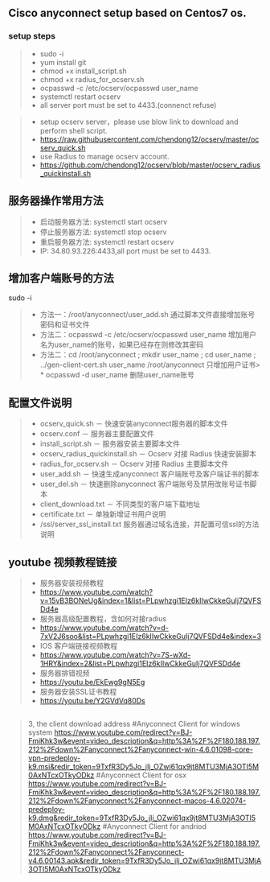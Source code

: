 ## Cisco anyconnect setup based on Centos7 os.
### setup steps ###

> * sudo -i
> * yum install git
> * chmod +x install_script.sh
> * chmod +x radius_for_ocserv.sh
> * ocpasswd -c /etc/ocserv/ocpasswd user_name
> * systemctl restart ocserv
> * all server port must be set to 4433.(connenct refuse)

> * setup ocserv server，please use blow link to download and perform shell script.
> * https://raw.githubusercontent.com/chendong12/ocserv/master/ocserv_quick.sh
> * use Radius to manage ocserv account.
> * https://github.com/chendong12/ocserv/blob/master/ocserv_radius_quickinstall.sh
## 服务器操作常用方法 ##
> * 启动服务器方法: systemctl start ocserv
> * 停止服务器方法: systemctl stop ocserv
> * 重启服务器方法: systemctl restart ocserv
> * IP: 34.80.93.226:4433,all port must be set to 4433.

## 增加客户端账号的方法
sudo -i

> * 方法一：/root/anyconnect/user_add.sh 通过脚本文件直接增加账号密码和证书文件 
> * 方法二：ocpasswd -c /etc/ocserv/ocpasswd user_name 增加用户名为user_name的账号，如果已经存在则修改其密码
> * 方法二：cd /root/anyconnect ; mkdir user_name ; cd user_name ; ../gen-client-cert.sh user_name /root/anyconnect 只增加用户证书> * ocpasswd -d user_name 删除user_name账号
## 配置文件说明 ##
> * ocserv_quick.sh － 快速安装anyconnect服务器的脚本文件
> * ocserv.conf － 服务器主要配置文件
> * install_script.sh － 服务器安装主要脚本文件
> * ocserv_radius_quickinstall.sh － Ocserv 对接 Radius 快速安装脚本
> * radius_for_ocserv.sh － Ocserv 对接 Radius 主要脚本文件
> * user_add.sh － 快速生成anyconnect 客户端账号及客户端证书的脚本
> * user_del.sh － 快速删除anyconnect 客户端账号及禁用改账号证书脚本
> * client_download.txt － 不同类型的客户端下载地址
> * certificate.txt － 单独新增证书用户说明
> * /ssl/server_ssl_install.txt 服务器通过域名连接，并配置可信ssl的方法说明

## youtube 视频教程链接 ##
> * 服务器安装视频教程
> * https://www.youtube.com/watch?v=15vB3BONeUg&index=1&list=PLpwhzgi1EIz6kIIwCkkeGuIj7QVFSDd4e
> * 服务器高级配置教程，含如何对接radius
> * https://www.youtube.com/watch?v=d-7xV2J6soo&list=PLpwhzgi1EIz6kIIwCkkeGuIj7QVFSDd4e&index=3
> * IOS 客户端链接视频教程
> * https://www.youtube.com/watch?v=7S-wXd-1HRY&index=2&list=PLpwhzgi1EIz6kIIwCkkeGuIj7QVFSDd4e
> * 服务器排错视频
> * https://youtu.be/EkEwg9gN5Eg
> * 服务器安装SSL证书教程
> * https://youtu.be/Y2GVdVq80Ds

## 
> 3, the client download address
#Anyconnect Client for windows system
https://www.youtube.com/redirect?v=BJ-FmiKhk3w&event=video_description&q=http%3A%2F%2F180.188.197.212%2Fdown%2Fanyconnect%2Fanyconnect-win-4.6.01098-core-vpn-predeploy-k9.msi&redir_token=9TxfR3Dy5Jo_jIj_OZwi61qx9jt8MTU3MjA3OTI5M0AxNTcxOTkyODkz
#Anyconnect Client for osx
https://www.youtube.com/redirect?v=BJ-FmiKhk3w&event=video_description&q=http%3A%2F%2F180.188.197.212%2Fdown%2Fanyconnect%2Fanyconnect-macos-4.6.02074-predeploy-k9.dmg&redir_token=9TxfR3Dy5Jo_jIj_OZwi61qx9jt8MTU3MjA3OTI5M0AxNTcxOTkyODkz
#Anyconnect Client for andriod
https://www.youtube.com/redirect?v=BJ-FmiKhk3w&event=video_description&q=http%3A%2F%2F180.188.197.212%2Fdown%2Fanyconnect%2Fanyconnect-v4.6.00143.apk&redir_token=9TxfR3Dy5Jo_jIj_OZwi61qx9jt8MTU3MjA3OTI5M0AxNTcxOTkyODkz

